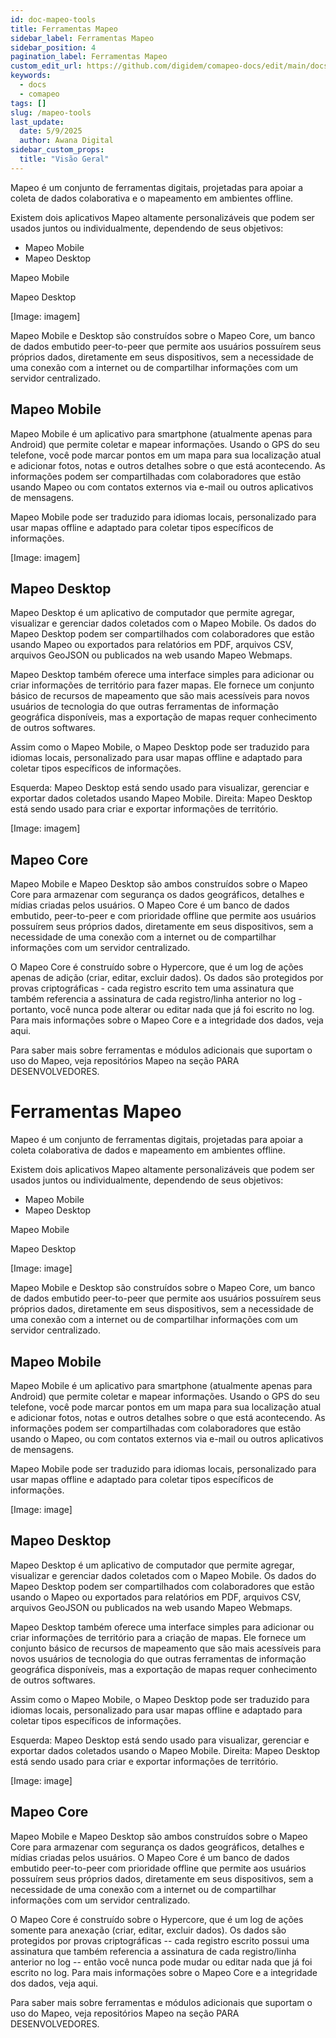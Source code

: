 ```yaml
---
id: doc-mapeo-tools
title: Ferramentas Mapeo
sidebar_label: Ferramentas Mapeo
sidebar_position: 4
pagination_label: Ferramentas Mapeo
custom_edit_url: https://github.com/digidem/comapeo-docs/edit/main/docs/about-mapeo/mapeo-tools.md
keywords:
  - docs
  - comapeo
tags: []
slug: /mapeo-tools
last_update:
  date: 5/9/2025
  author: Awana Digital
sidebar_custom_props:
  title: "Visão Geral"
---
```

Mapeo é um conjunto de ferramentas digitais, projetadas para apoiar a coleta de dados colaborativa e o mapeamento em ambientes offline.


Existem dois aplicativos Mapeo altamente personalizáveis que podem ser usados juntos ou individualmente, dependendo de seus objetivos:

- Mapeo Mobile
- Mapeo Desktop

Mapeo Mobile


Mapeo Desktop


[Image: imagem]


Mapeo Mobile e Desktop são construídos sobre o Mapeo Core, um banco de dados embutido peer-to-peer que permite aos usuários possuírem seus próprios dados, diretamente em seus dispositivos, sem a necessidade de uma conexão com a internet ou de compartilhar informações com um servidor centralizado.


## Mapeo Mobile


Mapeo Mobile é um aplicativo para smartphone (atualmente apenas para Android) que permite coletar e mapear informações. Usando o GPS do seu telefone, você pode marcar pontos em um mapa para sua localização atual e adicionar fotos, notas e outros detalhes sobre o que está acontecendo. As informações podem ser compartilhadas com colaboradores que estão usando Mapeo ou com contatos externos via e-mail ou outros aplicativos de mensagens.


Mapeo Mobile pode ser traduzido para idiomas locais, personalizado para usar mapas offline e adaptado para coletar tipos específicos de informações.


[Image: imagem]


## Mapeo Desktop


Mapeo Desktop é um aplicativo de computador que permite agregar, visualizar e gerenciar dados coletados com o Mapeo Mobile. Os dados do Mapeo Desktop podem ser compartilhados com colaboradores que estão usando Mapeo ou exportados para relatórios em PDF, arquivos CSV, arquivos GeoJSON ou publicados na web usando Mapeo Webmaps.


Mapeo Desktop também oferece uma interface simples para adicionar ou criar informações de território para fazer mapas. Ele fornece um conjunto básico de recursos de mapeamento que são mais acessíveis para novos usuários de tecnologia do que outras ferramentas de informação geográfica disponíveis, mas a exportação de mapas requer conhecimento de outros softwares.


Assim como o Mapeo Mobile, o Mapeo Desktop pode ser traduzido para idiomas locais, personalizado para usar mapas offline e adaptado para coletar tipos específicos de informações.


Esquerda: Mapeo Desktop está sendo usado para visualizar, gerenciar e exportar dados coletados usando Mapeo Mobile. Direita: Mapeo Desktop está sendo usado para criar e exportar informações de território.


[Image: imagem]


## Mapeo Core


Mapeo Mobile e Mapeo Desktop são ambos construídos sobre o Mapeo Core para armazenar com segurança os dados geográficos, detalhes e mídias criadas pelos usuários. O Mapeo Core é um banco de dados embutido, peer-to-peer e com prioridade offline que permite aos usuários possuírem seus próprios dados, diretamente em seus dispositivos, sem a necessidade de uma conexão com a internet ou de compartilhar informações com um servidor centralizado.


O Mapeo Core é construído sobre o Hypercore, que é um log de ações apenas de adição (criar, editar, excluir dados). Os dados são protegidos por provas criptográficas - cada registro escrito tem uma assinatura que também referencia a assinatura de cada registro/linha anterior no log - portanto, você nunca pode alterar ou editar nada que já foi escrito no log. Para mais informações sobre o Mapeo Core e a integridade dos dados, veja aqui.


Para saber mais sobre ferramentas e módulos adicionais que suportam o uso do Mapeo, veja repositórios Mapeo na seção PARA DESENVOLVEDORES.


# Ferramentas Mapeo


Mapeo é um conjunto de ferramentas digitais, projetadas para apoiar a coleta colaborativa de dados e mapeamento em ambientes offline.


Existem dois aplicativos Mapeo altamente personalizáveis que podem ser usados juntos ou individualmente, dependendo de seus objetivos:

- Mapeo Mobile
- Mapeo Desktop

Mapeo Mobile


Mapeo Desktop


[Image: image]


Mapeo Mobile e Desktop são construídos sobre o Mapeo Core, um banco de dados embutido peer-to-peer que permite aos usuários possuírem seus próprios dados, diretamente em seus dispositivos, sem a necessidade de uma conexão com a internet ou de compartilhar informações com um servidor centralizado.


## Mapeo Mobile


Mapeo Mobile é um aplicativo para smartphone (atualmente apenas para Android) que permite coletar e mapear informações. Usando o GPS do seu telefone, você pode marcar pontos em um mapa para sua localização atual e adicionar fotos, notas e outros detalhes sobre o que está acontecendo. As informações podem ser compartilhadas com colaboradores que estão usando o Mapeo, ou com contatos externos via e-mail ou outros aplicativos de mensagens.


Mapeo Mobile pode ser traduzido para idiomas locais, personalizado para usar mapas offline e adaptado para coletar tipos específicos de informações.


[Image: image]


## Mapeo Desktop


Mapeo Desktop é um aplicativo de computador que permite agregar, visualizar e gerenciar dados coletados com o Mapeo Mobile. Os dados do Mapeo Desktop podem ser compartilhados com colaboradores que estão usando o Mapeo ou exportados para relatórios em PDF, arquivos CSV, arquivos GeoJSON ou publicados na web usando Mapeo Webmaps.


Mapeo Desktop também oferece uma interface simples para adicionar ou criar informações de território para a criação de mapas. Ele fornece um conjunto básico de recursos de mapeamento que são mais acessíveis para novos usuários de tecnologia do que outras ferramentas de informação geográfica disponíveis, mas a exportação de mapas requer conhecimento de outros softwares.


Assim como o Mapeo Mobile, o Mapeo Desktop pode ser traduzido para idiomas locais, personalizado para usar mapas offline e adaptado para coletar tipos específicos de informações.


Esquerda: Mapeo Desktop está sendo usado para visualizar, gerenciar e exportar dados coletados usando o Mapeo Mobile. Direita: Mapeo Desktop está sendo usado para criar e exportar informações de território.


[Image: image]


## Mapeo Core


Mapeo Mobile e Mapeo Desktop são ambos construídos sobre o Mapeo Core para armazenar com segurança os dados geográficos, detalhes e mídias criadas pelos usuários. O Mapeo Core é um banco de dados embutido peer-to-peer com prioridade offline que permite aos usuários possuírem seus próprios dados, diretamente em seus dispositivos, sem a necessidade de uma conexão com a internet ou de compartilhar informações com um servidor centralizado.


O Mapeo Core é construído sobre o Hypercore, que é um log de ações somente para anexação (criar, editar, excluir dados). Os dados são protegidos por provas criptográficas -- cada registro escrito possui uma assinatura que também referencia a assinatura de cada registro/linha anterior no log -- então você nunca pode mudar ou editar nada que já foi escrito no log. Para mais informações sobre o Mapeo Core e a integridade dos dados, veja aqui.


Para saber mais sobre ferramentas e módulos adicionais que suportam o uso do Mapeo, veja repositórios Mapeo na seção PARA DESENVOLVEDORES.

